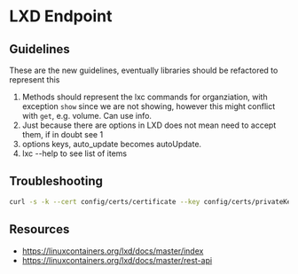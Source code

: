 # LXD Endpoint

## Guidelines

These are the new guidelines, eventually libraries should be refactored to represent this

1. Methods should represent the lxc commands for organziation, with exception `show` since we are not showing, however
this might conflict with `get`, e.g. volume. Can use info. 
2. Just because there are options in LXD does not mean need to accept them, if in doubt see 1
3. options keys, auto_update becomes autoUpdate.
4. lxc <command> --help to see list of items 


## Troubleshooting

```bash
curl -s -k --cert config/certs/certificate --key config/certs/privateKey https://192.168.1.150:8443/1.0 | jq .metadata.auth 
```


## Resources

- https://linuxcontainers.org/lxd/docs/master/index
- https://linuxcontainers.org/lxd/docs/master/rest-api